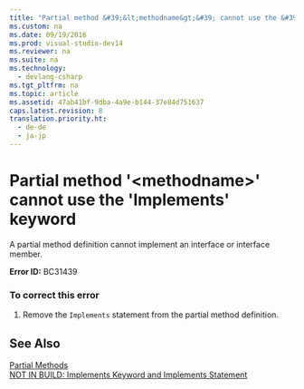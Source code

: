 ```yaml
---
title: "Partial method &#39;&lt;methodname&gt;&#39; cannot use the &#39;Implements&#39; keyword"
ms.custom: na
ms.date: 09/19/2016
ms.prod: visual-studio-dev14
ms.reviewer: na
ms.suite: na
ms.technology: 
  - devlang-csharp
ms.tgt_pltfrm: na
ms.topic: article
ms.assetid: 47ab41bf-9dba-4a9e-b144-37e84d751637
caps.latest.revision: 8
translation.priority.ht: 
  - de-de
  - ja-jp
---
```

# Partial method &#39;&lt;methodname&gt;&#39; cannot use the &#39;Implements&#39; keyword
A partial method definition cannot implement an interface or interface member.  
  
 **Error ID:** BC31439  
  
### To correct this error  
  
1.  Remove the `Implements` statement from the partial method definition.  
  
## See Also  
 [Partial Methods](../vs140/Partial-Methods--Visual-Basic-.md)   
 [NOT IN BUILD: Implements Keyword and Implements Statement](assetId:///b96560f7-6413-480f-a1e2-f80253bab5be)